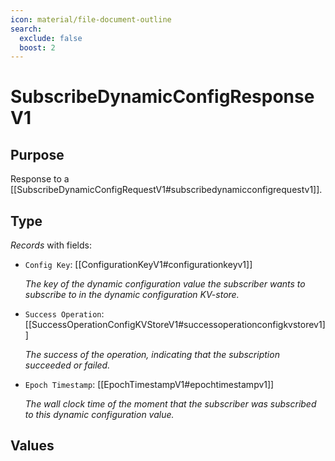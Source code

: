```yaml
---
icon: material/file-document-outline
search:
  exclude: false
  boost: 2
---
```


# SubscribeDynamicConfigResponseV1

## Purpose

<!-- --8<-- [start:purpose] -->
Response to a [[SubscribeDynamicConfigRequestV1#subscribedynamicconfigrequestv1]].
<!-- --8<-- [end:purpose] -->

## Type

<!-- --8<-- [start:type] -->
<div class="type" markdown>

*Records* with fields:
- `Config Key`: [[ConfigurationKeyV1#configurationkeyv1]]

  *The key of the dynamic configuration value the subscriber wants to subscribe to in the dynamic configuration KV-store.*

- `Success Operation`: [[SuccessOperationConfigKVStoreV1#successoperationconfigkvstorev1]]

  *The success of the operation, indicating that the subscription succeeded or failed.*

- `Epoch Timestamp`: [[EpochTimestampV1#epochtimestampv1]]

  *The wall clock time of the moment that the subscriber was subscribed to this dynamic configuration value.*

</div>
<!-- --8<-- [end:type] -->

## Values

